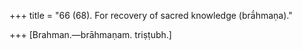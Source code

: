 +++
title = "66 (68). For recovery of sacred knowledge (brā́hmaṇa)."

+++
[Brahman.—brāhmaṇam. triṣṭubh.]
